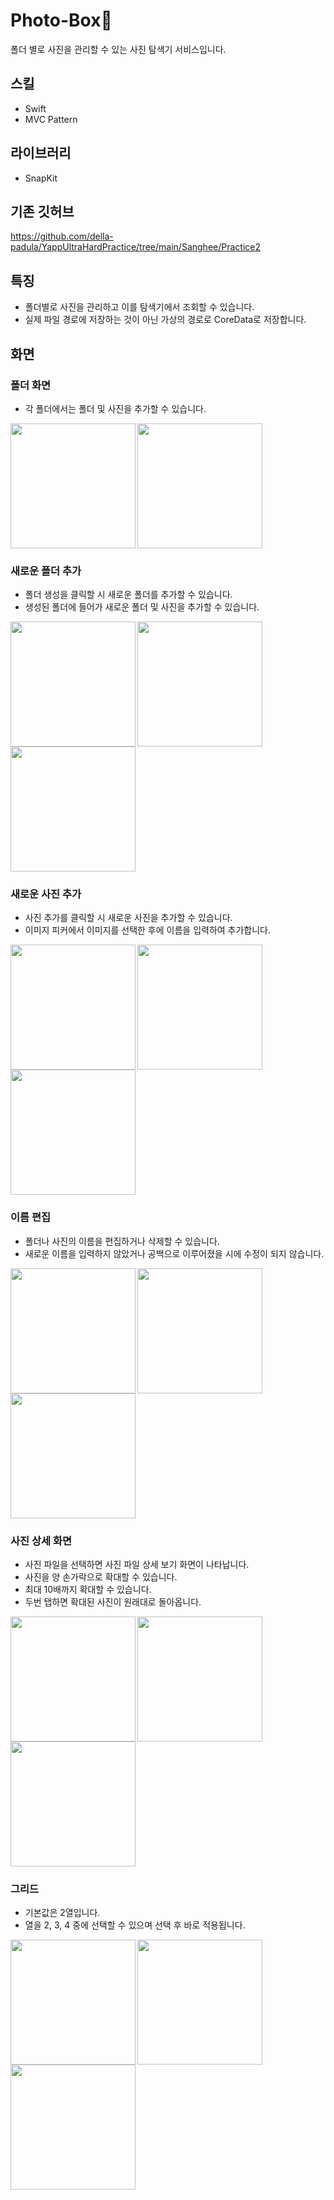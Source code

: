 # Photo-Box🌃
폴더 별로 사진을 관리할 수 있는 사진 탐색기 서비스입니다.

## 스킬
- Swift
- MVC Pattern

## 라이브러리
- SnapKit

## 기존 깃허브
https://github.com/della-padula/YappUltraHardPractice/tree/main/Sanghee/Practice2

## 특징
- 폴더별로 사진을 관리하고 이를 탐색기에서 조회할 수 있습니다.
- 실제 파일 경로에 저장하는 것이 아닌 가상의 경로로 CoreData로 저장합니다.

## 화면

### 폴더 화면
- 각 폴더에서는 폴더 및 사진을 추가할 수 있습니다.
<img src="https://user-images.githubusercontent.com/61302874/136975587-334d7edd-8053-49bd-8126-a5a2a9c619c9.jpeg" width="200" align="left" >
<img src="https://user-images.githubusercontent.com/61302874/136975803-e665b899-5ecf-431b-98c9-eba4ba06f2d5.jpeg" width="200" >

### 새로운 폴더 추가
- 폴더 생성을 클릭할 시 새로운 폴더를 추가할 수 있습니다.
- 생성된 폴더에 들어가 새로운 폴더 및 사진을 추가할 수 있습니다.
<img src="https://user-images.githubusercontent.com/61302874/136975676-c8772564-4fb2-48b2-903f-cacb650b1742.jpeg" width="200" align="left" >
<img src="https://user-images.githubusercontent.com/61302874/136975697-40b306ea-727f-48de-8e93-4f320b8d9bd7.jpeg" width="200" align="left" >
<img src="https://user-images.githubusercontent.com/61302874/136975705-e9a69cfc-9b61-485c-9445-b611af93462c.jpeg" width="200" >

### 새로운 사진 추가
- 사진 추가를 클릭할 시 새로운 사진을 추가할 수 있습니다.
- 이미지 피커에서 이미지를 선택한 후에 이름을 입력하여 추가합니다.
<img src="https://user-images.githubusercontent.com/61302874/136975887-df063c6b-7380-4b65-b0b3-53ded4f943b2.jpeg" width="200" align="left" >
<img src="https://user-images.githubusercontent.com/61302874/136975910-7f1d282b-d42e-4076-b687-d3d04dfda175.jpeg" width="200" align="left" >
<img src="https://user-images.githubusercontent.com/61302874/136975916-6415f304-8d5e-40a5-b7d3-a0d715ebd55d.jpeg" width="200" >

### 이름 편집
- 폴더나 사진의 이름을 편집하거나 삭제할 수 있습니다.
- 새로운 이름을 입력하지 않았거나 공백으로 이루어졌을 시에 수정이 되지 않습니다.
<img src="https://user-images.githubusercontent.com/61302874/136975997-70f98fad-a9cc-4354-a3bc-edf8f7cd35a5.jpeg" width="200" align="left" >
<img src="https://user-images.githubusercontent.com/61302874/136976091-2c2a2614-4292-4c32-8dc9-d51c5551003f.jpeg" width="200" align="left" >
<img src="https://user-images.githubusercontent.com/61302874/136976099-1b949fca-40c1-4359-968a-5508103f0a57.jpeg" width="200" >

### 사진 상세 화면
- 사진 파일을 선택하면 사진 파일 상세 보기 화면이 나타납니다.
- 사진을 양 손가락으로 확대할 수 있습니다.
- 최대 10배까지 확대할 수 있습니다.
- 두번 탭하면 확대된 사진이 원래대로 돌아옵니다.
<img src="https://user-images.githubusercontent.com/61302874/136976163-33437d2a-73ed-4f3b-a902-155f9a7d7bb2.jpeg" width="200" align="left" >
<img src="https://user-images.githubusercontent.com/61302874/136976174-8f4e0298-0ac8-47ae-91e3-65b5b99ac00f.jpeg" width="200" align="left" >
<img src="https://user-images.githubusercontent.com/61302874/136976180-28d52388-eb46-4fb4-8f43-4d0c048e02b4.jpeg" width="200" >

### 그리드
- 기본값은 2열입니다.
- 열을 2, 3, 4 중에 선택할 수 있으며 선택 후 바로 적용됩니다.
<img src="https://user-images.githubusercontent.com/61302874/136976220-808581a8-561a-4d7a-85bd-b4232755178c.jpeg" width="200" align="left" >
<img src="https://user-images.githubusercontent.com/61302874/136976239-662e8b48-9d58-4e65-8381-4be97a6aa82b.jpeg" width="200" align="left" >
<img src="https://user-images.githubusercontent.com/61302874/136976253-bf57f34e-fe0f-453e-8e64-c53a0290189f.jpeg" width="200" >
